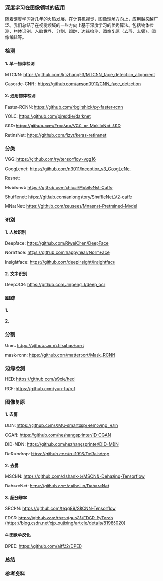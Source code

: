 ### 深度学习在图像领域的应用

随着深度学习近几年的火热发展，在计算机视觉，图像理解方向上，应用越来越广泛。我们总结了在视觉领域的一些方向上基于深度学习的优秀算法。包括物体检测、物体识别、人脸世界、分割、跟踪、边缘检测、图像复原（去雨、去雾）、图像编辑等。
 
###  检测

#### 1. 单一物体检测

MTCNN: https://github.com/kpzhang93/MTCNN_face_detection_alignment

Cascade-CNN : https://github.com/anson0910/CNN_face_detection

#### 2. 通用物体检测

Faster-RCNN: https://github.com/rbgirshick/py-faster-rcnn

YOLO: https://github.com/pjreddie/darknet

SSD: https://github.com/FreeApe/VGG-or-MobileNet-SSD

RetinaNet: https://github.com/fizyr/keras-retinanet

### 分类

VGG: https://github.com/ry/tensorflow-vgg16

GoogLenet: https://github.com/n3011/Inception_v3_GoogLeNet

Resnet: 

Mobilenet: https://github.com/shicai/MobileNet-Caffe

Shufflenet: https://github.com/anlongstory/ShuffleNet_V2-caffe

MNasNet: https://github.com/zeusees/Mnasnet-Pretrained-Model

### 识别

#### 1. 人脸识别

Deepface: https://github.com/RiweiChen/DeepFace 

Normface: https://github.com/happynear/NormFace

Insightface: https://github.com/deepinsight/insightface

#### 2. 文字识别

DeepOCR: https://github.com/JinpengLI/deep_ocr

### 跟踪

#### 1. 

#### 2. 


### 分割

Unet: https://github.com/zhixuhao/unet

mask-rcnn: https://github.com/matterport/Mask_RCNN

### 边缘检测

HED: https://github.com/s9xie/hed

RCF: https://github.com/yun-liu/rcf


### 图像复原

#### 1. 去雨

DDN: https://github.com/XMU-smartdsp/Removing_Rain

CGAN: https://github.com/hezhangsprinter/ID-CGAN

DID-MDN: https://github.com/hezhangsprinter/DID-MDN

DeRaindrop: https://github.com/rui1996/DeRaindrop

#### 2. 去雾

MSCNN: https://github.com/dishank-b/MSCNN-Dehazing-Tensorflow

DehazeNet: https://github.com/caibolun/DehazeNet

#### 3. 超分辨率

SRCNN: https://github.com/tegg89/SRCNN-Tensorflow

EDSR: https://github.com/thstkdgus35/EDSR-PyTorch  (https://blog.csdn.net/xjp_xujiping/article/details/81986020)

#### 4.图像单反化

DPED: https://github.com/aiff22/DPED

###  总结


### 参考资料

